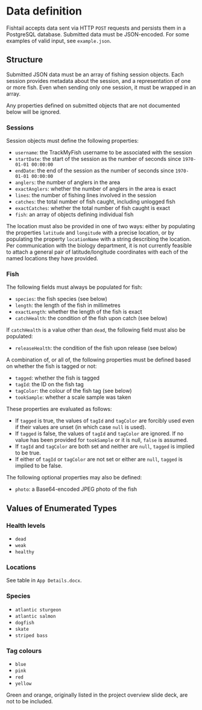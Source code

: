 Data definition
===============

Fishtail accepts data sent via HTTP `POST` requests and persists them in
a PostgreSQL database. Submitted data must be JSON-encoded. For some
examples of valid input, see `example.json`.

Structure
---------

Submitted JSON data must be an array of fishing session objects. Each
session provides metadata about the session, and a representation of one
or more fish. Even when sending only one session, it must be wrapped in
an array.

Any properties defined on submitted objects that are not documented
below will be ignored.

### Sessions

Session objects must define the following properties:

* `username`: the TrackMyFish username to be associated with the session
* `startDate`: the start of the session as the number of seconds since
    `1970-01-01 00:00:00`
* `endDate`: the end of the session as the number of seconds since
    `1970-01-01 00:00:00`
* `anglers`: the number of anglers in the area
* `exactAnglers`: whether the number of anglers in the area is exact
* `lines`: the number of fishing lines involved in the session
* `catches`: the total number of fish caught, including unlogged fish
* `exactCatches`: whether the total number of fish caught is exact
* `fish`: an array of objects defining individual fish

The location must also be provided in one of two ways: either by
populating the properties `latitude` and `longitude` with a precise
location, or by populating the property `locationName` with a string
describing the location. Per communication with the biology department,
it is not currently feasible to attach a general pair of latitude/longitude
coordinates with each of the named locations they have provided.

### Fish

The following fields must always be populated for fish:

* `species`: the fish species (see below)
* `length`: the length of the fish in millimetres
* `exactLength`: whether the length of the fish is exact
* `catchHealth`: the condition of the fish upon catch (see below)

If `catchHealth` is a value other than `dead`, the following field must
also be populated:

* `releaseHealth`: the condition of the fish upon release (see below)

A combination of, or all of, the following properties must be defined
based on whether the fish is tagged or not:

* `tagged`: whether the fish is tagged
* `tagId`: the ID on the fish tag
* `tagColor`: the colour of the fish tag (see below)
* `tookSample`: whether a scale sample was taken

These properties are evaluated as follows:

* If `tagged` is true, the values of `tagId` and `tagColor` are forcibly
    used even if their values are unset (in which case `null` is used).
* If `tagged` is false, the values of `tagId` and `tagColor` are ignored.
    If no value has been provided for `tookSample` or it is null, `false`
    is assumed.
* If `tagId` and `tagColor` are both set and neither are `null`, `tagged`
    is implied to be true.
* If either of `tagId` or `tagColor` are not set or either are `null`,
    `tagged` is implied to be false.

The following optional properties may also be defined:

* `photo`: a Base64-encoded JPEG photo of the fish

Values of Enumerated Types
--------------------------

### Health levels

* `dead`
* `weak`
* `healthy`

### Locations

See table in `App Details.docx`.

### Species

* `atlantic sturgeon`
* `atlantic salmon`
* `dogfish`
* `skate`
* `striped bass`

### Tag colours

* `blue`
* `pink`
* `red`
* `yellow`

Green and orange, originally listed in the project overview slide deck,
are not to be included.